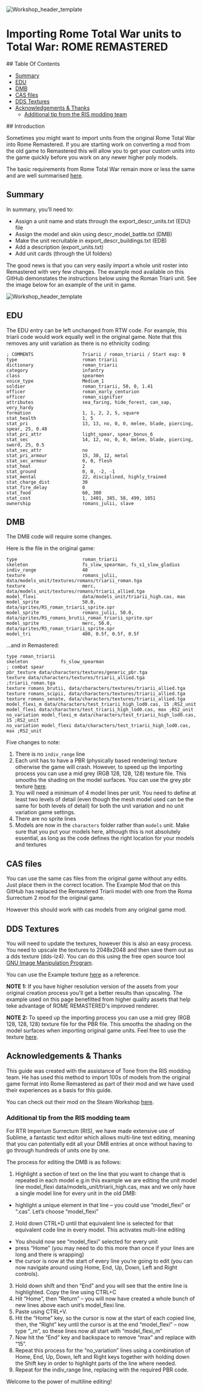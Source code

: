 ![Workshop_header_template](/Workshop_header_template.png)
# Importing Rome Total War units to Total War: ROME REMASTERED

## Table Of Contents

* [Summary](#summary)
* [EDU](#edu)
* [DMB](#dmb)
* [CAS files](#cas-files)
* [DDS Textures](#dds-textures)
* [Acknowledgements &amp; Thanks](#acknowledgements--thanks)
   * [Additional tip from the RIS modding team](#additional-tip-from-the-ris-modding-team)


## Introduction

Sometimes you might want to import units from the original Rome Total War into Rome Remastered. If you are starting work on converting a mod from the old game to Remastered this will allow you to get your custom units into the game quickly before you work on any newer higher poly models.

The basic requirements from Rome Total War remain more or less the same and are well summarised [here](http://rtw.heavengames.com/rtw/mods/tutorials/unit_creation/index.shtml).

## Summary

In summary, you’ll need to:

* Assign a unit name and stats through the export_descr_units.txt (EDU) file
* Assign the model and skin using descr_model_battle.txt (DMB)
* Make the unit recruitable in export_descr_buildings.txt (EDB)
* Add a description (export_units.txt)
* Add unit cards (through the UI folders)

The good news is that you can very easily import a whole unit roster into Remastered with very few changes. The example mod available on this GitHub demonstates the instructions below using the Roman Triarii unit. See the image below for an example of the unit in game.

![Workshop_header_template](images/Upsampled_Units_Imported_Into_RR_from_RTW_RS_Mod.jpg)

## EDU

The EDU entry can be left unchanged from RTW code. For example, this triarii code would work equally well in the original game. Note that this removes any unit variation as there is no ethnicity coding:

```
; COMMENTS              	Triarii / roman_triarii / Start exp: 0
type						roman triarii
dictionary					roman_triarii
category					infantry
class						spearmen
voice_type					Medium_1
soldier						roman_triarii, 50, 0, 1.41
officer						roman_early_centurion
officer						roman_signifier
attributes					sea_faring, hide_forest, can_sap, very_hardy
formation					1, 1, 2, 2, 5, square
stat_health					1, 5
stat_pri					13, 13, no, 0, 0, melee, blade, piercing, spear, 25, 0.48
stat_pri_attr				light_spear, spear_bonus_6
stat_sec					14, 12, no, 0, 0, melee, blade, piercing, sword, 25, 0.5
stat_sec_attr				no
stat_pri_armour				15, 30, 12, metal
stat_sec_armour				0, 0, flesh
stat_heat					2
stat_ground					0, 0, -2, -1
stat_mental					22, disciplined, highly_trained
stat_charge_dist			30
stat_fire_delay				0
stat_food					60, 300
stat_cost					1, 1401, 385, 58, 499, 1051
ownership					romans_julii, slave
```

## DMB

The DMB code will require some changes.

Here is the file in the original game:

```
type 						roman_triarii
skeleton 					fs_slow_spearman, fs_s1_slow_gladius			
indiv_range					40
texture	 					romans_julii, data/models_unit/textures/romans/triarii_roman.tga
texture 					merc, data/models_unit/textures/romans/triarii_allied.tga
model_flexi 				data/models_unit/triarii_high.cas, max
model_sprite				50.0, data/sprites/RS_roman_triarii_sprite.spr
model_sprite				romans_julii, 50.0, data/sprites/RS_romans_brutii_roman_triarii_sprite.spr
model_sprite				merc, 50.0, data/sprites/RS_roman_triarii_sprite.spr
model_tri 					400, 0.5f, 0.5f, 0.5f
```

…and in Remastered:
```
type roman_triarii
skeleton			fs_slow_spearman										; combat spear
pbr_texture data/characters/textures/generic_pbr.tga
texture data/characters/textures/triarii_allied.tga  ;triarii_roman.tga
texture romans_brutii, data/characters/textures/triarii_allied.tga
texture romans_scipii, data/characters/textures/triarii_allied.tga
texture romans_senate, data/characters/textures/triarii_allied.tga
model_flexi_m data/characters/test_triarii_high_lod0.cas, 15 ;RS2_unit
model_flexi data/characters/test_triarii_high_lod0.cas, max ;RS2_unit
no_variation model_flexi_m data/characters/test_triarii_high_lod0.cas, 15 ;RS2_unit
no_variation model_flexi data/characters/test_triarii_high_lod0.cas, max ;RS2_unit
```

Five changes to note:

1. There is no `indiv_range` line
2. Each unit has to have a PBR (physically based rendering) texture otherwise the game will crash. However, to speed up the importing process you can use a mid grey (RGB 128, 128, 128) texture file. This smooths the shading on the model surfaces. You can use the grey pbr texture [here](/documentation/techart_guides/images/generic_pbr.tga.dds).
3. You will need a minimum of 4 model lines per unit. You need to define at least two levels of detail (even though the mesh model used can be the same for both levels of detail) for both the unit variation and no unit variation game settings.
4. There are no sprite lines
5. Models are now in the `characters` folder rather than `models` unit. Make sure that you put your models here, although this is not absolutely essential, as long as the code defines the right location for your models and textures

## CAS files

You can use the same cas files from the original game without any edits. Just place them in the correct location. The Example Mod that on this GitHub has replaced the Remastered Triarii model with one from the Roma Surrectum 2 mod for the original game.

However this should work with cas models from any original game mod.

## DDS Textures

You will need to update the textures, however this is also an easy process. You need to upscale the textures to 2048x2048 and then save them out as a dds texture (dds-lz4). You can do this using the free open source tool [GNU Image Manipulation Program](https://www.gimp.org/downloads/).

You can use the Example texture [here](/documentation/techart_guides/images/generic_pbr.tga.dds) as a reference.

**NOTE 1:** If you have higher resolution version of the assets from your original creation process you'll get a better results than upscaling. The example used on this page benefitted from higher quality assets that help teke advantage of ROME REMASTERED's improved renderer.

**NOTE 2:** To speed up the importing process you can use a mid grey (RGB 128, 128, 128) texture file for the PBR file. This smooths the shading on the model surfaces when importing original game units. Feel free to use the texture [here](/documentation/techart_guides/images/generic_pbr.tga.dds).

## Acknowledgements & Thanks

This guide was created with the assistance of Tone from the RIS modding team. He has used this method to import 100s of models from the original game format into Rome Remastered as part of their mod and we have used their experiences as a basis for this guide.

You can check out their mod on the Steam Workshop [here](https://steamcommunity.com/sharedfiles/filedetails/?id=2487698001).

### Additional tip from the RIS modding team

For RTR Imperium Surrectum (RIS), we have made extensive use of Sublime, a fantastic text editor which allows multi-line text editing, meaning that you can potentially edit all your DMB entries at once without having to go through hundreds of units one by one.

The process for editing the DMB is as follows:

1. Highlight a section of text on the line that you want to change that is repeated in each model
e.g.in this example we are editing the unit model line
model_flexi data/models_unit/triarii_high.cas, max
and we only have a single model line for every unit in the old DMB:
 * highlight a unique element in that line – you could use “model_flexi” or “.cas”. Let’s choose “model_flexi”

2. Hold down CTRL+D until that equivalent line is selected for that equivalent code line in every model.
This activates multi-line editing
 * You should now see “model_flexi” selected for every unit
 * press “Home” (you may need to do this more than once if your lines are long and there is wrapping)
 * the cursor is now at the start of every line you’re going to edit (you can now navigate around using Home, End, Up, Down, Left and Right controls).

3. Hold down shift and then “End” and you will see that the entire line is highlighted. Copy the line using CTRL+C
4. Hit “Home”, then “Return” – you will now have created a whole bunch of new lines above each unit’s model_flexi line.
5. Paste using CTRL+V.
6. Hit the “Home” key, so the cursor is now at the start of each copied line, then, the “Right” key until the cursor is at the end “model_flexi” – now type “_m”, so these lines now all start with “model_flexi_m”
7. Now hit the “End” key and backspace to remove “max” and replace with “15”.
8. Repeat this process for the “no_variation” lines using a combination of Home, End, Up, Down, left and Right keys together with holding down the Shift key in order to highlight parts of the line where needed.
9. Repeat for the indiv_range line, replacing with the required PBR code.

Welcome to the power of multiline editing!
